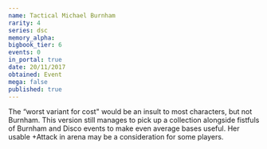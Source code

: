 ```yaml
---
name: Tactical Michael Burnham
rarity: 4
series: dsc
memory_alpha:
bigbook_tier: 6
events: 0
in_portal: true
date: 20/11/2017
obtained: Event
mega: false
published: true
---
```


The “worst variant for cost" would be an insult to most characters, but not Burnham. This version still manages to pick up a collection alongside fistfuls of Burnham and Disco events to make even average bases useful. Her usable +Attack in arena may be a consideration for some players.
